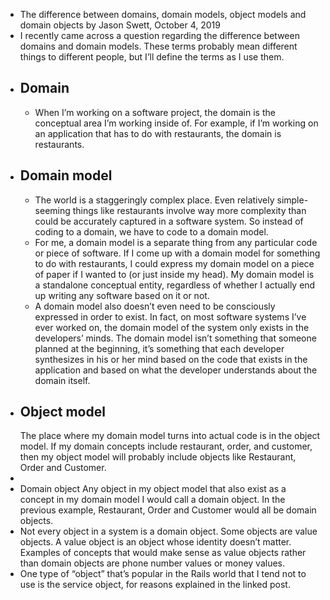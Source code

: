 - The difference between domains, domain models, object models and domain objects
  by Jason Swett, October 4, 2019
- I recently came across a question regarding the difference between domains and domain models. These terms probably mean different things to different people, but I’ll define the terms as I use them.
- ## Domain
	- When I’m working on a software project, the domain is the conceptual area I’m working inside of. For example, if I’m working on an application that has to do with restaurants, the domain is restaurants.
- ## Domain model
	- The world is a staggeringly complex place. Even relatively simple-seeming things like restaurants involve way more complexity than could be accurately captured in a software system. So instead of coding to a domain, we have to code to a domain model.
	- For me, a domain model is a separate thing from any particular code or piece of software. If I come up with a domain model for something to do with restaurants, I could express my domain model on a piece of paper if I wanted to (or just inside my head). My domain model is a standalone conceptual entity, regardless of whether I actually end up writing any software based on it or not.
	- A domain model also doesn’t even need to be consciously expressed in order to exist. In fact, on most software systems I’ve ever worked on, the domain model of the system only exists in the developers’ minds. The domain model isn’t something that someone planned at the beginning, it’s something that each developer synthesizes in his or her mind based on the code that exists in the application and based on what the developer understands about the domain itself.
- ## Object model
  The place where my domain model turns into actual code is in the object model. If my domain concepts include restaurant, order, and customer, then my object model will probably include objects like Restaurant, Order and Customer.
-
- Domain object
  Any object in my object model that also exist as a concept in my domain model I would call a domain object. In the previous example, Restaurant, Order and Customer would all be domain objects.
- Not every object in a system is a domain object. Some objects are value objects. A value object is an object whose identity doesn’t matter. Examples of concepts that would make sense as value objects rather than domain objects are phone number values or money values.
- One type of “object” that’s popular in the Rails world that I tend not to use is the service object, for reasons explained in the linked post.